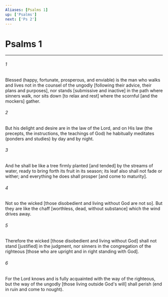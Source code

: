 ```yaml
---
Aliases: [Psalms 1]
up: ['Psalms']
next: ['Ps 2']
---
```

# Psalms 1

***


###### 1 


Blessed (happy, fortunate, prosperous, and enviable) is the man who walks and lives not in the counsel of the ungodly [following their advice, their plans and purposes], nor stands [submissive and inactive] in the path where sinners walk, nor sits down [to relax and rest] where the scornful [and the mockers] gather. 


###### 2 


But his delight and desire are in the law of the Lord, and on His law (the precepts, the instructions, the teachings of God) he habitually meditates (ponders and studies) by day and by night. 


###### 3 


And he shall be like a tree firmly planted [and tended] by the streams of water, ready to bring forth its fruit in its season; its leaf also shall not fade or wither; and everything he does shall prosper [and come to maturity]. 


###### 4 


Not so the wicked [those disobedient and living without God are not so]. But they are like the chaff [worthless, dead, without substance] which the wind drives away. 


###### 5 


Therefore the wicked [those disobedient and living without God] shall not stand [justified] in the judgment, nor sinners in the congregation of the righteous [those who are upright and in right standing with God]. 


###### 6 


For the Lord knows and is fully acquainted with the way of the righteous, but the way of the ungodly [those living outside God's will] shall perish (end in ruin and come to nought).
